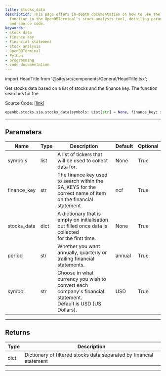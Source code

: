 ```yaml
---
title: stocks_data
description: This page offers in-depth documentation on how to use the 'stocks_data'
  function in the OpenBBTerminal's stock analysis tool, detailing parameters, returns
  and source code.
keywords:
- stock data
- finance key
- financial statement
- stock analysis
- OpenBBTerminal
- Python
- programming
- code documentation
---
```


import HeadTitle from '@site/src/components/General/HeadTitle.tsx';

<HeadTitle title="stocks_data - Sia - Stocks - Reference | OpenBB SDK Docs" />

Get stocks data based on a list of stocks and the finance key. The function searches for the

Source Code: [[link](https://github.com/OpenBB-finance/OpenBBTerminal/tree/main/openbb_terminal/stocks/sector_industry_analysis/stockanalysis_model.py#L84)]

```python
openbb.stocks.sia.stocks_data(symbols: List[str] = None, finance_key: str = "ncf", stocks_data: dict = None, period: str = "annual", symbol: str = "USD")
```

---

## Parameters

| Name | Type | Description | Default | Optional |
| ---- | ---- | ----------- | ------- | -------- |
| symbols | list | A list of tickers that will be used to collect data for. | None | True |
| finance_key | str | The finance key used to search within the SA_KEYS for the correct name of item<br/>on the financial statement | ncf | True |
| stocks_data | dict | A dictionary that is empty on initialisation but filled once data is collected<br/>for the first time. | None | True |
| period | str | Whether you want annually, quarterly or trailing financial statements. | annual | True |
| symbol | str | Choose in what currency you wish to convert each company's financial statement.<br/>Default is USD (US Dollars). | USD | True |


---

## Returns

| Type | Description |
| ---- | ----------- |
| dict | Dictionary of filtered stocks data separated by financial statement |
---
